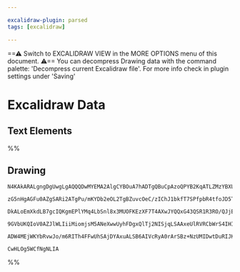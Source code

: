 ```yaml
---

excalidraw-plugin: parsed
tags: [excalidraw]

---
```

==⚠  Switch to EXCALIDRAW VIEW in the MORE OPTIONS menu of this document. ⚠== You can decompress Drawing data with the command palette: 'Decompress current Excalidraw file'. For more info check in plugin settings under 'Saving'


# Excalidraw Data
## Text Elements
%%
## Drawing
```compressed-json
N4KAkARALgngDgUwgLgAQQQDwMYEMA2AlgCYBOuA7hADTgQBuCpAzoQPYB2KqATLZMzYBXUtiRoIACyhQ4zZAHoFAc0JRJQgEYA6bGwC2CgF7N6hbEcK4OCtptbErHALRY8RMpWdx8Q1TdIEfARcZgRmBShcZQUebTiAdho6IIR9BA4oZm4AbXAwUDAiiBJuCAAhAGEALQBJNgQoAE0ANgAlBABBAFZSQgAOAEdMAHFJauSiyFhEMsDsKI5lYMni

zG5nHgAGFu0AZgSARi2ATgPu/mKYDb2eOL2TgBZuvcOeC/zIChJ1bkfT7SPfpbR4tfoJD5TKQIQjKaTcE4JbQnFpAx7nS6QazLcSoLaYiDMKCkNgAawQlTY+DYpDKAGJDghGYzVpBNLhsKTlCShBxiJTqbSJMTrMw4LhAplWRAAGaEfD4ADKsBWEkEHmlRJJ5IA6j9JNw+J9CcSyQhlTBVeh1aUCTy4Rxwtk0IcCWxxdg1NcXVt8cbucI4LViM7U

DkALoEmXkdLB7gcIQKgmEPlYMq4LbSnl8x3MUOFKEzXF7T4AXwJYQQxG43QSR1R3RO/QJjBY7C4aEejxbTFYnAAcpwxNxDkd/q8Ev0WsnmAARVJQKvcYlCBAEzTCPkAUWC6UyoYTSeNQjgxFwi+rLoS21ej0OLTBqIJRA4pPjifwz7YnKXaBlBDCfJS3ASM6FwOA4GVc9cQLaBJDSXEICIOEoFWBhCAQChyg5Lls35KkaXpGViJItDsBESUoFqRd

9GVbUKQIoV0AZJlWLIiiMiomjsM5ANeXwwUyhFDgxQlTj2NISjqLSAAxeUlRVRCbWrS4IHIyTOOk2jTV1fVDVU9SpJouizQtK1CSpW18jUjjMi0tphAdJ0RwM2yuLSAB5D0vRHX1XI0uyaJkzgoBk3B9Hlb1UFdazDM0oKQsVQgjFxbZ/KMtIABUsCgTpkI7dBghlVD0vitIoNIXLJLYCh4NwS9UEPT9YrcrStz5TpqtqkIGogCUSSoVTmGwEkFQ

ADW4MEjWKYbRvwJo/m6RITh4FFwUhSAjDYAxuALSB6AIVcRyA0rArSBz+NzUMIDwtDuRIJKUvfI9inugTCLQPaKipXq6UqE5/v+mSZOlDplETCV6S3Wdoeh4GIBOlqAqgEzyS8qB2wPD9VLgQIzGEZgRj6YhHtxJrVOjcKEA6VM+iWXbjQyXBNGCBqVzXY1sCIOBl1IVcCQ4Knef541hCgF9cXZxHijsAArBAFmYRVBbgABZNhiAQdrmdZ7h/3wQ

CwHLOg5WCfNgNLIA
```
%%
